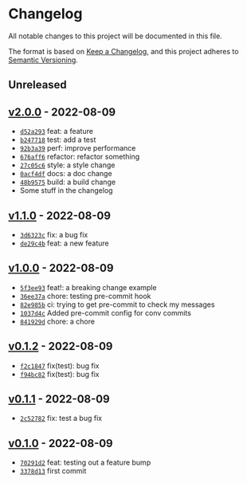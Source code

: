 # Changelog

All notable changes to this project will be documented in this file.

The format is based on [Keep a Changelog](https://keepachangelog.com/en/1.0.0/), and this project adheres to [Semantic Versioning](https://semver.org/spec/v2.0.0.html).

## Unreleased

## [v2.0.0](https://github.com/jhugon/ConventionalCommitsDummyRepo/releases/tag/v2.0.0) - 2022-08-09

- [`d52a293`](https://github.com/jhugon/ConventionalCommitsDummyRepo/commit/d52a2932af9636aecd69fc2d3964342f732f5c6f) feat: a feature
- [`b247718`](https://github.com/jhugon/ConventionalCommitsDummyRepo/commit/b247718b76260bbc2e45692c91cd69d662b145ac) test: add a test
- [`92b3a39`](https://github.com/jhugon/ConventionalCommitsDummyRepo/commit/92b3a39c4944d7d752f36672e2f9fdc67339b6de) perf: improve performance
- [`676aff6`](https://github.com/jhugon/ConventionalCommitsDummyRepo/commit/676aff65c67c03c30f00d62cf5f6316b8acaf7b8) refactor: refactor something
- [`27c05c6`](https://github.com/jhugon/ConventionalCommitsDummyRepo/commit/27c05c6da269165974469c189cfda3aa2d6f22dc) style: a style change
- [`0acf4df`](https://github.com/jhugon/ConventionalCommitsDummyRepo/commit/0acf4df17b838a328bacb4c3a25dd2face9f5963) docs: a doc change
- [`48b9575`](https://github.com/jhugon/ConventionalCommitsDummyRepo/commit/48b957510684d4aaa02af4a65fc0d44da0b8172c) build: a build change
- Some stuff in the changelog

## [v1.1.0](https://github.com/jhugon/ConventionalCommitsDummyRepo/releases/tag/v1.1.0) - 2022-08-09

- [`3d6323c`](https://github.com/jhugon/ConventionalCommitsDummyRepo/commit/3d6323c24de5ad160c673b0f790f7cbf58dbcb3d) fix: a bug fix
- [`de29c4b`](https://github.com/jhugon/ConventionalCommitsDummyRepo/commit/de29c4bbf922f3ae92ce1413cb2f72eb10357b45) feat: a new feature

## [v1.0.0](https://github.com/jhugon/ConventionalCommitsDummyRepo/releases/tag/v1.0.0) - 2022-08-09

- [`5f3ee93`](https://github.com/jhugon/ConventionalCommitsDummyRepo/commit/5f3ee931aa755f13eeb92cbfdad0721f6ba8ef5d) feat!: a breaking change example
- [`36ee37a`](https://github.com/jhugon/ConventionalCommitsDummyRepo/commit/36ee37ad45907e62121b24a088dbd5aae6d999ea) chore: testing pre-commit hook
- [`82e985b`](https://github.com/jhugon/ConventionalCommitsDummyRepo/commit/82e985bfadafeb45f0c328614bf0d9aa4cb75cdb) ci: trying to get pre-commit to check my messages
- [`1037d4c`](https://github.com/jhugon/ConventionalCommitsDummyRepo/commit/1037d4c23815090d45133b47850a4e3efe5e132b) Added pre-commit config for conv commits
- [`841929d`](https://github.com/jhugon/ConventionalCommitsDummyRepo/commit/841929d7187aa6471e3d1f721121914c5ac1d6ad) chore: a chore

## [v0.1.2](https://github.com/jhugon/ConventionalCommitsDummyRepo/releases/tag/v0.1.2) - 2022-08-09

- [`f2c1847`](https://github.com/jhugon/ConventionalCommitsDummyRepo/commit/f2c184741f35c1a47bd1d5263ea3567e110ee1fe) fix(test): bug fix
- [`f94bc82`](https://github.com/jhugon/ConventionalCommitsDummyRepo/commit/f94bc82f8be4cb43980545680c2674961a407a38) fix(test): bug fix

## [v0.1.1](https://github.com/jhugon/ConventionalCommitsDummyRepo/releases/tag/v0.1.1) - 2022-08-09

- [`2c52782`](https://github.com/jhugon/ConventionalCommitsDummyRepo/commit/2c527825d8d9371693de89235a874e09ff6ae7f7) fix: test a bug fix

## [v0.1.0](https://github.com/jhugon/ConventionalCommitsDummyRepo/releases/tag/v0.1.0) - 2022-08-09

- [`70291d2`](https://github.com/jhugon/ConventionalCommitsDummyRepo/commit/70291d22dc476316b94684ce903a3416b7d1c4f4) feat: testing out a feature bump
- [`3378d13`](https://github.com/jhugon/ConventionalCommitsDummyRepo/commit/3378d13e4cc497d4d98026254618ca741d461046) first commit
